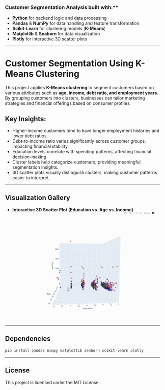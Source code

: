 ### Customer Segmentation Analysis built with:**  
- **Python** for backend logic and data processing  
- **Pandas** & **NumPy** for data handling and feature transformation  
- **Scikit-Learn** for clustering models (**K-Means**)  
- **Matplotlib** & **Seaborn** for data visualization  
- **Plotly** for interactive 3D scatter plots  

---

# Customer Segmentation Using K-Means Clustering

This project applies **K-Means clustering** to segment customers based on various attributes such as **age, income, debt ratio, and employment years**. By grouping customers into clusters, businesses can tailor marketing strategies and financial offerings based on consumer profiles.  

## Key Insights:  
- Higher-income customers tend to have longer employment histories and lower debt ratios.  
- Debt-to-income ratio varies significantly across customer groups, impacting financial stability.  
- Education levels correlate with spending patterns, affecting financial decision-making.  
- Cluster labels help categorize customers, providing meaningful segmentation insights.  
- 3D scatter plots visually distinguish clusters, making customer patterns easier to interpret.  

---

## Visualization Gallery
- **Interactive 3D Scatter Plot (Education vs. Age vs. Income)**  
![3d plot](Plots/plot3.gif)

---

## Dependencies

```bash
pip install pandas numpy matplotlib seaborn scikit-learn plotly
```

---

## License

This project is licensed under the MIT License.
